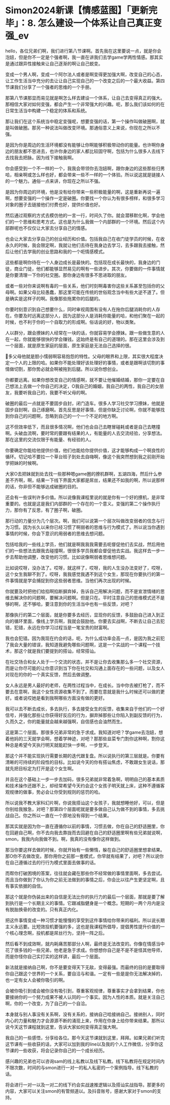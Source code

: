 # Simon2024新课【情感蓝图】「更新完毕」：8. 怎么建设一个体系让自己真正变强_ev

hello，各位兄弟们啊，我们进行第八节课啊。首先我在这里要说一点，就是你会泡妞，但是你不一定是个强者啊，我一直在讲我们去学game学两性情感。那其实是通过跟异性接触来让自己逐渐的啊让自己蜕变。

变成一个男人啊，变成一个阿尔法人或者是啊变得更加强大啊，改变自己的心态，让工作生活当中充分的去让让自己实现自己的一个改变之后的一个最大收益。第四节课我们分享了一个强者的思维的一个手册。

那第八节课那显而易见就是啊怎么样去建设一个体系，让自己去变得真正的强大。那相信大家对如何变强，都会产生一个非常强大的兴趣。呃，那么我们该如何的在日常生活当中构建一个稳定的体系和系统。

那让我们在这个系统当中稳定变强呢，想要变强的话，第一个操作叫做破圈啊，就是叫做破圈。那另一种说法叫做改变环境。那通俗意义上来说，你现在之所以不强。

是因为你是周边的生活环境都没有能够让你啊能够积极带动你的能量。也许啊你身边的朋友都不思进去，也许你身边的家人都比较固守啊，包括为什么很多人去线下去找我去把脉。因为线下接触我啊。

你会感受到一个不一样的一个，我我会带领你去泡妞啊，跟你身边的这些那些归男哈，相亲啊或怎么样也好，都会带来一些不一样的一个体验。所以说这就是链接人的一个魅力。通俗一点来讲，你现在之所以不强。

是因为你周边的环境，他是没有给你带来一些积极能量的啊，这是重新再说一遍啊，想要变强的一个操作一定是破圈。你要找一个你认为有很多榜样，和很多学习对象的圈子去链接他们付费也好，提供价值也好。

然后通过观察的方式去模仿他的一言一行，时间久了你。就会潜移默化啊，学会他们的一个思维和思考方式。这也是为什么我做一个内部群的一个环境。然后这个内部群呢也不仅仅让大家去分享自己的情感。

也会让大家去分享自己的创业经历和价值。包括我自己在收门徒学员的时候，在收永久的时候，我会限定啊，我就让他们去待在我身边去学习，去多跟我去接触，然后让他们去学我的创业思路和我的一个呃情感模式。

这些都是啊你待在一个人身边成长是最快的。包括现在成长最快的，我身边的门徒，商业门徒，他们都能够显然易见的啊有一些进步。其次，你要做的一件事情就是你要清理一下你的社交圈。那你身边有很多不思进取的朋友。

或者一些对你来说啊有毒的一些关系，他们时刻啊毒害你这些关系甚至包括你的父母啊。如果父母比较愚蠢，那这里可能在传统的世俗观念当中有些大逆不道了。但是确实是这样子的啊。我像那些拖累你的后腿的。

你要时刻意识到自己想要什么，同时审视周围有没有人在拖你后腿消耗你的人存在。你要及时远离这部分人，因为这部分人是消耗你能量的哈，和他们聚在一起的时候，也不利于你的一个自取力的形成啊。俗话说的好，物以类聚。

人以群分，跟会撩妹的人经常在一块的话，你就容易学会撩妹。跟一些做生意的人在一起，你就能够很快的学会赚钱。这始终是有自己的道理的。那在这里会涉及到一个层面，就是原生家庭的层面，原生家庭是无法自己选择的很。

🎼多父母他就是胆小懦弱啊容易抱怨的特性。父母的眼界和上限，其实很大程度决定一个人的上限的哈。如果你不能处理好该处理好的事情，或者是跟啊该切割的事情做切割，那你势必就会啊被拖到后腿。所以说你想创业。

你都要远离。如果你想改变自己的情感啊，就不要让他催婚结婚，那你一定要在自己想法上去做一个你自己的决定，O我自己的婚姻，我自己的两性，我自己的女朋友，我要听我自己的，我要不听父母的啊。

破圈的最后一点就是不要固步自封，闭门造车。很多人学习社交学习撩妹，他就是固步自封啊，自己琢磨啊。首先反思是好事情，但是你缺乏讨论啊，你就不能够找到你自己的问题啊，忽略到自己的一个一个不足的地方啊。

这不但效率低下，而且很多情况啊，他们也会自己去瞎冒碰耗或者是自己去瞎撞啊。头破血流啊，要时常的要跟有结果的人，有能量的人去交流经验，分享想法。那在这里的交流仅限于有能量、有经验的人。

你要确定你能给他提供价值，他们也能给你提供价值，这才能够构成一个啊良性的循环。切记哈不要拉一个草台班子到处去自嗨啊，像这个我突然想到我之前刚开始学把妹的时候啊。

大家O去把妹就到处去找一些那种嗯game圈的撩机群啊，五湖四海，然后什么参差不齐啊，啊，结果一下线下界面大家都是屌丝，结果还不如我的啊，所以说那样的话，你非但不能够达成破圈的目的。

还会有一些误判许多价值。所以说像我课程里说的就是你有一个好的撩机，是非常重要的。也就是这是我们内部群的一个存在的一个意义。变强的第二个操作执行力，那你有了反思，有了圈子啊，破圈。

那行动的力量分为几个层次。啊，我们可以说第一个层次叫做改变弱者的信念与行为习惯。因为长久以来你已经习惯了啊弱者的思维与行为模式了。所以说当你遇到事情的时候，你会下意识的用弱者的思维去想问题。

包括哈我的一些线上学员，他们就是啊我我我需要去呃督促他们去实战，然后用他们的一些想法去跟我去碰撞啊，很很多学员我都会督促他去实战。我这样去一步一步去帮助他调整，改变他的习惯。比如说像啊弱者思维想问题。

比如说哎呀，没办法了。哎呀，就这样了，哎呀，我的人生没办法变好了，哎呀，这个女生我聊不到了。哎呀，我我感觉我遇不到这个女生，那现在你要执行的第一件事情就是学会捕捉到你这些弱者思维。当他们再次出现的时候。

你就要及时把他们给掐啊掐断摒弃掉，告诉自己用解决问题，而不是宣泄情绪的思维去解决你的问题啊，要解决问题啊。但是只在。平时注意自己的思维模式还不是够的啊，还不够哈，要注意到你的生活当中也有一些反馈，对吧？

那像执行的第二个层面，就是你要多去经历，显现你的反馈，多鼓励自己进入到正向的循环里面，像线上学员啊，我就会鼓励他。你要去实战啊，不断去让自己去犯错，犯错，永远在你学习过程当是一笔宝贵的财富啊。

我也会犯错。因为我现在约会的话，呃，为什么成功率会高一点，是因为我之前犯了我会大量的错误，我知道我避免哪些问题啊，这是一个实战的一个课程一个技术，那这个就是我们要提到的搭讪，经常搭讪。

在社交场合和女人处于一个交流的状态，并不是让你去收集那么多一个社交资源，而是让你尽可能的让你意识到当下你在社交和沟通上面存在的一些问题，以及女人对现在的你的一个真实反馈，然后去做调整。

女人永远是男人最好的老师，在两性过程当中，在成长。当中你去被打枪了，而不要去在意啊，我这个女性资源收集不到了。而要在意就是我什么时候还可以做的更好。或者说哎她是看到我啊哪些方面没有做的更好。

我可以去不断去成长，多去执行，多去接受女生的反馈，收集来自于他们的一个好信号，并强化那些让你获得好反应的行为，摒弃掉那些让你陷入到副反馈的行为，久而久之，你的能量就会越来越强啊，自信感也会油然而生。

这是第二个层面。那很多兄弟非常的急于求成。我知道对吧？学game去泡妞，想着他妈的三天就学会啊，想着学神迹，对吧？那那些韭菜专门割你这种啊，割你这种总是希望今天执行明天就能赶快一步啊，一步登天。

那这个并不能实现执行需要长期的迭代跟复盘。所以说执行的第三层就是。你要有清晰的可持续的阶段性的目标。比如说今天的你有搭讪焦虑，不敢跟女生说话，那就先把目标定为打开是这个女生啊。

并且在这个基础上一步一步去加码，很多兄弟就非常着急啊，明明自己的基本素质和技术操作还跟不上，却经常希望今天约会这个女孩子明天就上床，这种不遵循客观规律的做事，势必会让你受到规则的惩罚的哈。

所以说我不教大家科幻片啊，你说我搭讪这个女孩子，我就想睡他好，可以，但是你别给我猴急，对吧？那第四个层面呢就是要多做自己认为做不到的事情，多去挑战自己。你之所以一直在一个原地没有得到一个结果。

那其实就是因为你一直在遵循你以前的事情，习惯去做，你在自己的舒适圈里，你在回避自己啊，你不去向我去靠拢而去回避在自己的舒适圈里啊有些兄弟就说啊，smon，我我内向我做不到。啊，我真的没有像你这样做到。

那当你要这样去做的时候，你就开始有一些懒惰，躲在自己的舒适圈里想拿结果。那O你不去做改变。那你用你之前那一套模式，你早就有结果了，对吧？所以说你在自己遵循过去的行行为模式里面去做事的话。

而帮你打破困境的答案，往往就会藏在那些你不经常做的事情里面啊，多去尝试。而且当你做到了你认为你之前无法做到的事情之后，你会比以往产生更坚定啊，且有事实依据的自信。

那这个就是你伪装出来的自信是无法比你的执行力的最后一个层面，那就是要了解到执行是一个长期主义的事情。它跟减脂健身是一个概念。短期的一两个月内是没有脱胎换骨的改变的。只有真正内化。

把这件事情变成一种习惯才能慢慢的享受到这件事情给你带来的福利。所以说长期主义永远要。比短效投机要强的多，这也是我课程所倡导，提倡男性提升价值的一个核心理念啊，投机都是屌丝行为，坚持一阵之后。

然后看不到成效啊，就内耗痛苦那部分人啊，最终是无法改变的。你像在情感当中花了很多钱的一些兄弟，他老是急于求成。你想想你自己是不是不是怪其他导师，而是你怪你自己实打实的这样讲，最后一个层面。

新法就是接纳自己啊，你不是要变得天下无敌，变得最强。而最终的目的是要取得你自己跟这个世界的一个关系，要自洽与和谐。一定有一些是是你无法解决掉的，也一定有女人会被你吸引的啊。

会被你吸引到或会被你没有吸引到，尊重客观规律，尊重事实才会拿到结果，你也要接纳你的一个努力成果不被人认同的一个事实。因为人性的本质。就是关注自己啊，你的一个改变，为了自己的一个自洽。

本身就与别人事没有关系啊，没有关系的，接纳自己哈接纳自己。接纳别人，同时内心的力量和魅力才会源源不断的涌现上来，作用在你身上给你带来结果。那所以说今天这节课程就到这里，告诉大家如何变得真正强大啊。

我自己的一些感悟，分享给各位。那今天这节课就到这里，拜拜。如果兄弟们听完这节课有一些收获的话，大家可以加到我的line以及我的个人工作微信，分享你这节课的一些收获，将会记录你自己的一个成长经历。

感兴趣的兄弟也可以咨询sam的线上私教以及线下私教。线下私教将在规定时间内不限次数，时间的与smon进行一对一的私人私密的一个案例指导。线下私教的话。

将会进行一对一以及一对二的线下约会实战速推逻辑以及搭讪实战指导。那更多的内容，大家可以关注smon的有管频道以。及抖音账号，感谢大家对于smon的支持。

